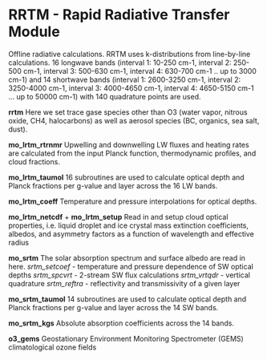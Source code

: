 # RRTM - Rapid Radiative Transfer Module

Offline radiative calculations. RRTM uses k-distributions from line-by-line calculations. 16 longwave bands (interval 1: 10-250 cm-1, interval 2: 250-500 cm-1, interval 3: 500-630 cm-1, interval 4: 630-700 cm-1 .. up to 3000 cm-1) and 14 shortwave bands (interval 1: 2600-3250 cm-1, interval 2: 3250-4000 cm-1, interval 3: 4000-4650 cm-1, interval 4: 4650-5150 cm-1 ... up to 50000 cm-1) with 140 quadrature points are used.

**rrtm**
Here we set trace gase species other than O3 (water vapor, nitrous oxide, CH4, halocarbons) as well as aerosol species (BC, organics, sea salt, dust).

**mo_lrtm_rtrnmr**
Upwelling and downwelling LW fluxes and heating rates are calculated from the input Planck function, thermodynamic profiles, and cloud fractions.

**mo_lrtm_taumol**
16 subroutines are used to calculate optical depth and Planck fractions per g-value and layer across the 16 LW bands.

**mo_lrtm_coeff**
Temperature and pressure interpolations for optical depths.

**mo_lrtm_netcdf** + **mo_lrtm_setup**
Read in and setup cloud optical properties, i.e. liquid droplet and ice crystal mass extinction coefficients, albedos, and asymmetry factors as a function of wavelength and effective radius

**mo_srtm**
The solar absorption spectrum and surface albedo are read in here.
*srtm_setcoef* - temperature and pressure dependence of SW optical depths
*srtm_spcvrt* - 2-stream SW flux calculations
*srtm_vrtqdr* - vertical quadrature
*srtm_reftra* - reflectivity and transmissivity of a given layer

**mo_srtm_taumol**
14 subroutines are used to calculate optical depth and Planck fractions per g-value and layer across the 14 SW bands.

**mo_srtm_kgs**
Absolute absorption coefficients across the 14 bands.

**o3_gems**
Geostationary Environment Monitoring Spectrometer (GEMS) climatological ozone fields

